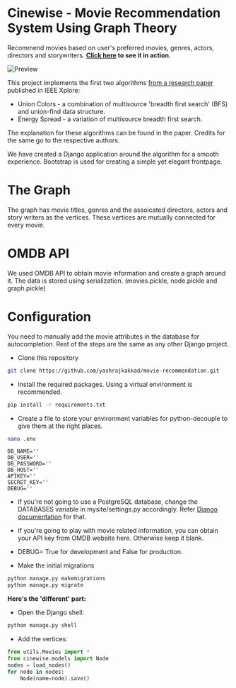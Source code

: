# Cinewise - Movie Recommendation System Using Graph Theory

Recommend movies based on user's preferred movies, genres, actors, directors and storywriters. **[Click here](http://cinewise.yashrajkakkad.me/) to see it in action.**

![Preview](https://github.com/yashrajkakkad/movie-recommendation/blob/master/preview.png?raw=true)

This project implements the first two algorithms [from a research paper](https://ieeexplore.ieee.org/document/6621363) published in IEEE Xplore:
- Union Colors - a combination of multisource 'breadth first search' (BFS) and union-find data structure.
- Energy Spread - a variation of multisource breadth first search.

The explanation for these algorithms can be found in the paper. Credits for the same go to the respective authors.

We have created a Django application around the algorithm for a smooth experience. Bootstrap is used for creating a simple yet elegant frontpage.

# The Graph
The graph has movie titles, genres and the assoicated directors, actors and story writers as the vertices. These vertices are mutually connected for every movie.

# OMDB API
We used OMDB API to obtain movie information and create a graph around it. The data is stored using serialization. (movies.pickle, node.pickle and graph.pickle)

# Configuration
You need to manually add the movie attributes in the database for autocompletion. Rest of the steps are the same as any other Django project.

- Clone this repository
```sh
git clone https://github.com/yashrajkakkad/movie-recommendation.git
```
- Install the required packages. Using a virtual environment is recommended.
```sh
pip install -r requirements.txt
```
- Create a file to store your environment variables for python-decouple to give them at the right places.
```sh
nano .env
```
```
DB_NAME=''
DB_USER=''
DB_PASSWORD=''
DB_HOST=''
APIKEY=''
SECRET_KEY=''
DEBUG=''
```
- If you're not going to use a PostgreSQL database, change the DATABASES variable in mysite/settings.py accordingly. Refer [Django documentation](https://docs.djangoproject.com/en/3.0/ref/databases/) for that. 

- If you're going to play with movie related information, you can obtain your API key from OMDB website here. Otherwise keep it blank.

- DEBUG= True for development and False for production.

- Make the initial migrations
```sh
python manage.py makemigrations
python manage.py migrate
```

**Here's the 'different' part:**
- Open the Django shell:
```sh
python manage.py shell
```
- Add the vertices:
```py
from utils.Movies import *
from cinewise.models import Node
nodes = load_nodes()
for node in nodes:
    Node(name=node).save()
```

